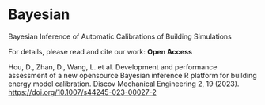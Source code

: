 # Bayesian

Bayesian Inference of Automatic Calibrations of Building Simulations

For details, please read and cite our work: 
**Open Access**

Hou, D., Zhan, D., Wang, L. et al. Development and performance assessment of a new opensource Bayesian inference R platform for building energy model calibration. Discov Mechanical Engineering 2, 19 (2023). https://doi.org/10.1007/s44245-023-00027-2
